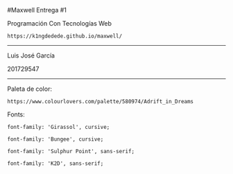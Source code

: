 #Maxwell
Entrega #1

Programación Con Tecnologías Web

    https://k1ngdedede.github.io/maxwell/

------------
Luis José García

201729547

-----------
Paleta de color: 

    https://www.colourlovers.com/palette/580974/Adrift_in_Dreams

Fonts:



    font-family: 'Girassol', cursive;

    font-family: 'Bungee', cursive;

    font-family: 'Sulphur Point', sans-serif;

    font-family: 'K2D', sans-serif;

